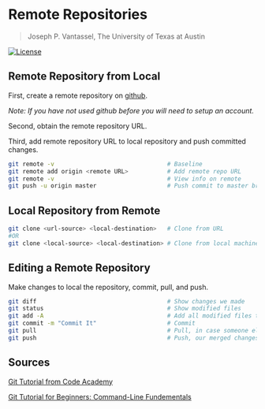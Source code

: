 # Remote Repositories

> Joseph P. Vantassel, The University of Texas at Austin

[![License](https://img.shields.io/badge/license-CC--By--SA--4.0-brightgreen.svg)](https://github.com/cb-geo/git-course/blob/master/LICENSE.md)

## Remote Repository from Local

First, create a remote repository on [github](https://github.com/).

_Note: If you have not used github before you will need to setup an account._

Second, obtain the remote repository URL.

Third, add remote repository URL to local repository and push committed changes.

```bash
git remote -v                                # Baseline
git remote add origin <remote URL>           # Add remote repo URL
git remote -v                                # View info on remote
git push -u origin master                    # Push commit to master branch.
```

## Local Repository from Remote

```bash
git clone <url-source> <local-destination>   # Clone from URL
#OR
git clone <local-source> <local-destination> # Clone from local machine
```

## Editing a Remote Repository

Make changes to local the repository, commit, pull, and push.

```bash
git diff                                     # Show changes we made
git status                                   # Show modified files
git add -A                                   # Add all modified files to the staging area
git commit -m "Commit It"                    # Commit
git pull                                     # Pull, in case someone else has made a change
git push                                     # Push, our merged changes
```

## Sources

[Git Tutorial from Code Academy](https://www.codecademy.com/learn/learn-git)

[Git Tutorial for Beginners: Command-Line Fundementals](https://www.youtube.com/watch?v=HVsySz-h9r4&t=292s)
